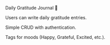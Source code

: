 Daily Gratitude Journal 📝

Users can write daily gratitude entries.

Simple CRUD with authentication.

Tags for moods (Happy, Grateful, Excited, etc.).
